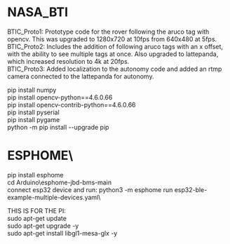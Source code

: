 # NASA_BTI

BTIC_Proto1: Prototype code for the rover following the aruco tag with opencv. This was upgraded to 1280x720 at 10fps from 640x480 at 5fps.\
BTIC_Proto2: Includes the addition of following aruco tags with an x offset, with the ability to see multiple tags at once. Also upgraded to lattepanda, which increased resolution to 4k at 20fps.\
BTIC_Proto3: Added localization to the autonomy code and added an rtmp camera connected to the lattepanda for autonomy.

pip install numpy\
pip install opencv-python==4.6.0.66\
pip install opencv-contrib-python==4.6.0.66\
pip install pyserial\
pip install pygame\
python -m pip install --upgrade pip

  # ESPHOME\
  pip install esphome\
  cd Arduino\esphome-jbd-bms-main\
  connect esp32 device and run: python3 -m esphome run esp32-ble-example-multiple-devices.yaml\

THIS IS FOR THE PI:\
sudo apt-get update\
sudo apt-get upgrade -y\
sudo apt-get install libgl1-mesa-glx -y
